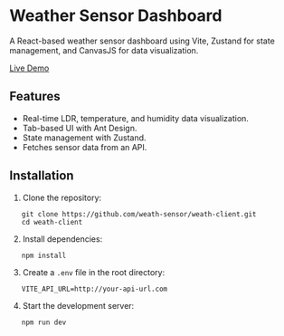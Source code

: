 # Weather Sensor Dashboard

A React-based weather sensor dashboard using Vite, Zustand for state management, and CanvasJS for data visualization.

[Live Demo](http://51.222.111.230:5173)

## Features

- Real-time LDR, temperature, and humidity data visualization.
- Tab-based UI with Ant Design.
- State management with Zustand.
- Fetches sensor data from an API.

## Installation

1. Clone the repository:
```
   git clone https://github.com/weath-sensor/weath-client.git
   cd weath-client
```
2. Install dependencies:
```
   npm install
```
3. Create a `.env` file in the root directory:
```   
   VITE_API_URL=http://your-api-url.com
```
4. Start the development server:
```   
   npm run dev
```
